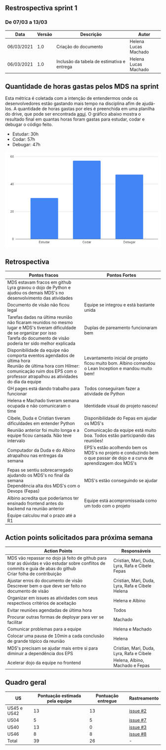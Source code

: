 ## Restrospectiva sprint 1

### De 07/03 a 13/03


| Data       | Versão | Descrição                                           | Autor              |
| ---------- | ------ | --------------------------------------------------- | ------------------ |
| 06/03/2021 | 1.0    | Criação do documento                                |    Helena </br> Lucas Machado   |
| 06/03/2021 | 1.0    | Inclusão da tabela de estimativa e entrega               |    Helena </br> Lucas Machado   |


## Quantidade de horas gastas pelos MDS na sprint
Esta métrica é coletada com a intenção de entendermos onde os desenvolvedores estão gastando mais tempo na disciplina afim de ajudá-los. A quantidade de horas gastas por eles é preenchida em uma planilha do drive, que pode ser encontrada [aqui](https://drive.google.com/drive/folders/1qbKIsqlnY7s33jziuN4mZ-z4Dm_bJ7nM?usp=sharing). O gráfico abaixo mostra o resultado final em quantas horas foram gastas para estudar, codar e debugar o código feito.

- Estudar: 30h
- Codar: 57h
- Debugar: 47h

![semana1](../img/semana1.PNG)


## Retrospectiva

| **Pontos fracos** | **Pontos Fortes** |
| ----------------- | ----------------- |
| MDS estavam fracos em github Lyra gravou o dojo de Python e ajudou os demais MDS's no desenvolvimento das atividades |
| Documento de visão não ficou legal | Equipe se integrou e está bastante unida |
| Tarefas dadas na última reunião não ficaram reunidos no mesmo lugar e MDS's tiveram dificuldade de se organizar por isso<br>Tarefa do documento de visão poderia ter sido melhor explicada		 | Duplas de pareamento funcionaram bem |
| Disponibilidade da equipe não comporta eventos agendados de última hora <br>Reunião de última hora com Hilmer: comunicação ruim dos EPS com o professor atrapalhou as atividades do dia da equipe		 | Levantamento inicial de projeto ficou muito bom. Albino comandou o Lean Inception e mandou muito bem! |
| GH pages está dando trabalho para funcionar | Todos conseguiram fazer a atividade de Python |
| Helena e Machado tiveram semana ocupada e não comunicaram o time | Identidade visual do projeto nasceu! |
| Cibele, Duda e Cristian tiveram dificuldades em entender Python | Disponibilidade do Fepas em ajudar os MDS's |
| Reunião anterior foi muito longa e a equipe ficou cansada. Não teve intervalo | Comunicação da equipe está muito boa. Todos estão participando das reuniões!
| Computador da Duda e do Albino atrapalhou nas entregas da semana | EPS's estão acolhendo bem os MDS's no projeto e conduzindo bem o que passar de dojo e a curva de aprendizagem dos MDS's|
| Fepas se sentiu sobrecarregado ajudando os MDS's no final da semana<br>Dependência alta dos MDS's com o Devops (Fepas) | MDS's estão conseguindo se ajudar |
| Albino acredita que poderíamos ter ensinado frontend antes do backend na reunião anterior | Equipe está acompromissada como um todo com o projeto |
| Equipe calculou mal o prazo até a R1 |  |

## Action points solicitados para próxima semana

| **Action Points** | **Responsáveis** |
| ----------------- | ---------------- |
| MDS vão repassar no dojo já feito de github para tirar as dúvidas e vão estudar sobre conflitos de commits e guia de abas do github<br>Criar folha de contribuição | Cristian, Mari, Duda, Lyra, Rafa e Cibele<br>Fepas |
| Ajustar erros do documento de visão<br>Descrever bem o que deve ser feito no documento de visão                  | Cristian, Mari, Duda, Lyra, Rafa e Cibele<br>Helena |
| Organizar em issues as atividades com seus respectivos critérios de aceitação | Helena e Albino |
| Evitar reuniões agendadas de última hora | Todos |
| Procurar outras formas de deployar para ver se facilitar | Machado |
| Comunicar problemas para a equipe | Helena e Machado |
| Colocar uma pausa de 10min a cada conclusão de grande tópico da reunião | Helena |
| MDS's precisam se ajudar mais entre si para diminuir a dependência dos EPS | Cristian, Mari, Duda, Lyra, Rafa e Cibele |
| Acelerar dojo da equipe no frontend | Helena, Albino, Machado e Fepas |

## Quadro geral

| US          | Pontuação estimada pela equipe | Pontuação entregue | Rastreamento |
|-------------|--------------------------------|--------------------|--------------|
| US45 e US42 | 13                             | 13                 |  [issue #2](https://github.com/parlamentaqui/frontend/issues/2)            | 
| US04        | 5                              | 5                  |      [issue #7](https://github.com/parlamentaqui/frontend/issues/7)        |
| US40        | 13                             | 0                  |      [issue #3](https://github.com/parlamentaqui/frontend/issues/3)        |
| US46        | 8                              | 8                  |     [issue #8](https://github.com/parlamentaqui/frontend/issues/8)         |
| Total       | 39                             | 26                 |        -      |
